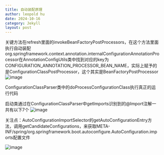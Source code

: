 ```yaml
---
title: 自动装配原理
author: leopold hu
date: 2024-10-16
category: Jekyll
layout: post
---
```


关键方法在refresh里面的invokeBeanFactoryPostProcessors，在这个方法里面执行自动装配
org.springframework.context.annotation.internalConfigurationAnnotationProcessor在AnnotationConfigUtils类中找到对应的key为CONFIGURATION_ANNOTATION_PROCESSOR_BEAN_NAME，实际上赋予的是ConfigurationClassPostProcessor，这个其实是BeanFactoryPostProcessor
![image](https://github.com/user-attachments/assets/fece739b-a2c6-4b1f-a4f6-2a029da668ac)

ConfigurationClassParser类中的doProcessConfigurationClass执行真正的运行代码

启动类通过在ConfigurationClassParser中getImports识别到的@Import注解一共有以下7个
![image](https://github.com/user-attachments/assets/e262534e-4d45-446a-8b1a-99737d677fc5)

关注点：AutoConfigurationImportSelector的getAutoConfigurationEntry方法，调用getCandidateConfigurations，来获取META-INF/spring/org.springframework.boot.autoconfigure.AutoConfiguration.imports配置文件

![image](https://github.com/user-attachments/assets/0870670c-1f55-43e8-8995-2f2566f56767)
